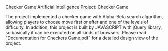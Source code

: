 Checker Game
Artificial Intelligence Project: Checker Game

The project implemented a checker game with Alpha-Beta search algorithm, allowing players to choose move first or after and one of the levels of difficulty. In addition, this project is built by JAVASCRIPT with jQuery library, so basically it can be executed on all kinds of browsers. 
Please read "Documentation for Checkers Game.pdf" for a detailed design view of the project.
